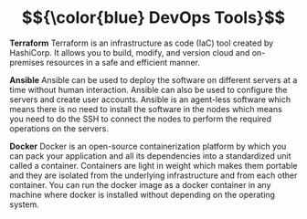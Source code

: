 # $${\color{blue} DevOps Tools}$$

**Terraform**
Terraform is an infrastructure as code (IaC) tool created by HashiCorp. It allows you to build, modify, and version cloud and on-premises resources in a safe and efficient manner.

**Ansible**
Ansible can be used to deploy the software on different servers at a time without human interaction. Ansible can also be used to configure the servers and create user accounts. Ansible is an agent-less software which means there is no need to install the software in the nodes which means you need to do the SSH to connect the nodes to perform the required operations on the servers.

**Docker**
Docker is an open-source containerization platform by which you can pack your application and all its dependencies into a standardized unit called a container. Containers are light in weight which makes them portable and they are isolated from the underlying infrastructure and from each other container. You can run the docker image as a docker container in any machine where docker is installed without depending on the operating system.
